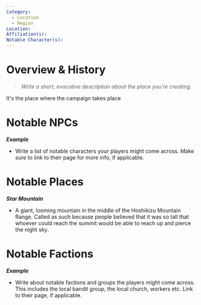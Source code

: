 ```yaml
---
Category:
  - Location
  - Region
Location: 
Affiliation(s): 
Notable Character(s):
---
```

# Overview & History

> *Write a short, evocative description about the place you’re creating.*

It's the place where the campaign takes place
# Notable NPCs

***Example***
- Write a list of notable characters your players might come across. Make sure to link to their page for more info, if applicable.
# Notable Places

***Star Mountain***
- A giant, looming mountain in the middle of the Hoshikizu Mountain Range. Called as such because people believed that it was so tall that whoever could reach the summit would be able to reach up and pierce the night sky. 

# Notable Factions

***Example***
- Write about notable factions and groups the players might come across. This includes the local bandit group, the local church, workers etc. Link to their page, if applicable.




